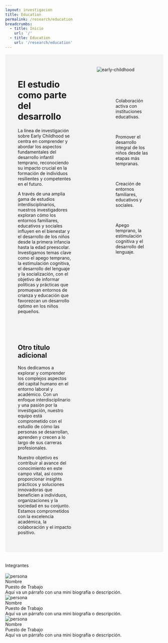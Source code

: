 ```yaml
---
layout: investigacion
title: Education
permalink: /research/education
breadcrumbs:
  - title: Inicio
    url: '/'
  - title: Education
    url: '/research/education'
---
```


<style>
  .contenedor {
    display: flex;
    width: 100%;
  }
  .column {
    width: 50%;
    padding: 40px; /* padding de 20px en cada columna */
    background: #D9D9D94D;
  }
  .lista-especial {
    padding-left: 0; /* Elimina el padding predeterminado de la lista */
  }
  .lista-especial li {
    list-style-type: none !important; /* Elimina el marcador predeterminado */
    padding-left: 60px; /* Ajusta el padding para acomodar el SVG más grande */
    background-image: url('{{'/assets/images/check.svg' | prepend: site.baseurl }}'); /* Cambia 'path_to_your_svg.svg' al path de tu SVG */
    background-repeat: no-repeat;
    padding-bottom: 20px;
    background-position: 0 center; /* Ajusta según la alineación deseada del SVG */
    background-size: 40px 40px; /* Aumenta el tamaño del SVG al doble */
    margin-bottom: 10px; /* Espacio entre elementos de la lista */
}
</style>

<body>
<div class="contenedor">
  <div class="column">
    <h1>
    El estudio como parte del desarrollo
    </h1>
    <!-- Párrafo principal -->
    <p>
    La línea de investigación sobre Early Childhood se centra en comprender y abordar los aspectos fundamentales del desarrollo infantil temprano, reconociendo su impacto crucial en la formación de individuos resilientes y competentes en el futuro. 
    </p>
    <!-- Segundo párrafo -->
    <p>
    A través de una amplia gama de estudios interdisciplinarios, nuestros investigadores exploran cómo los entornos familiares, educativos y sociales influyen en el bienestar y el desarrollo de los niños desde la primera infancia hasta la edad preescolar. Investigamos temas clave como el apego temprano, la estimulación cognitiva, el desarrollo del lenguaje y la socialización, con el objetivo de informar políticas y prácticas que promuevan entornos de crianza y educación que favorezcan un desarrollo óptimo en los niños pequeños.
    </p>
    <br>
    <br>
    <br>
    <h2>
      Otro título adicional
    </h2>
    <p>
    Nos dedicamos a explorar y comprender los complejos aspectos del capital humano en el entorno laboral y académico. Con un enfoque interdisciplinario y una pasión por la investigación, nuestro equipo está comprometido con el estudio de cómo las personas se desarrollan, aprenden y crecen a lo largo de sus carreras profesionales. 
    </p>
    <p>
    Nuestro objetivo es contribuir al avance del conocimiento en este campo vital, así como proporcionar insights prácticos y soluciones innovadoras que beneficien a individuos, organizaciones y la sociedad en su conjunto. Estamos comprometidos con la excelencia académica, la colaboración y el impacto positivo.
    </p>
  </div>
  <div class="column">
    <img src="{{ '/assets/images/education.jpg' | prepend: site.baseurl }}" alt="early-childhood" class="img-responsive">
    <br>
    <br>
    <br>
    <br>
    <ul class="lista-especial">
      <li>
        <br>
        Colaboración activa con instituciones educativas.
      </li>
      <li>
        <br>
        Promover el desarrollo integral de los niños desde las etapas más tempranas.
      </li>
      <li>
        <br>
        Creación de entornos familiares, educativos y sociales.
      </li>
      <li>
        <br>
        Apego temprano, la estimulación cognitiva y el desarrollo del lenguaje.
      </li>
      <br>
    </ul>
  </div>
</div>
  <br>
  <br>
  <div class="center-title">
    Integrantes
  </div>
  <br>
<div class="img-text-cards content">
      <div class="img-text-card">
        <div class="contenedor-foto">
          <img src="{{ '/assets/images/persona1.jpg' | prepend: site.baseurl }}" alt="persona" class="img-responsive">
        </div>
        <div class="contenedor-texto">
          <div class="titulo">Nombre</div>
          <div class="subtitulo">Puesto de Trabajo</div>
          <div class="biografia">Aquí va un párrafo con una mini biografía o descripción.</div>
        </div>
      </div>
      <div class="img-text-card">
        <div class="contenedor-foto">
          <img src="{{ '/assets/images/persona2.jpg' | prepend: site.baseurl }}" alt="persona" class="img-responsive">
        </div>
        <div class="contenedor-texto">
          <div class="titulo">Nombre</div>
          <div class="subtitulo">Puesto de Trabajo</div>
          <div class="biografia">Aquí va un párrafo con una mini biografía o descripción.</div>
        </div>
      </div>
      <div class="img-text-card">
        <div class="contenedor-foto">
          <img src="{{ '/assets/images/persona3.jpg' | prepend: site.baseurl }}" alt="persona" class="img-responsive">
        </div>
        <div class="contenedor-texto">
          <div class="titulo">Nombre</div>
          <div class="subtitulo">Puesto de Trabajo</div>
          <div class="biografia">Aquí va un párrafo con una mini biografía o descripción.</div>
        </div>
      </div>
    </div>
    <br>
    <br>
    <br>
</body>
